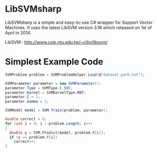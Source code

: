 LibSVMsharp
===========

LibSVMsharp is a simple and easy-to-use C# wrapper for Support Vector Machines. 
It uses the latest LibSVM version 3.18 which released on 1st of April in 2014.

LibSVM : http://www.csie.ntu.edu.tw/~cjlin/libsvm/

Simplest Example Code
===========

```C#
SVMProblem problem = SVMProblemHelper.Load(@"dataset_path.txt");

SVMParameter parameter = new SVMParameter();
parameter.Type = SVMType.C_SVC;
parameter.Kernel = SVMKernelType.RBF;
parameter.C = 1;
parameter.Gamma = 1;

SVMModel model = SVM.Train(problem, parameter);

double correct = 0;
for (int i = 0; i < problem.Length; i++)
{
  double y = SVM.Predict(model, problem.X[i]);
  if (y == problem.Y[i])
    correct++;
}
```
